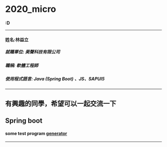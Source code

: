 # 2020_micro

**:D**

---
#### 姓名:林益立

##### 就職單位: 昊聲科技有限公司

##### 職稱: 軟體工程師

##### 使用程式語言: Java (Spring Boot) 、JS、SAPUI5

---
有興趣的同學，希望可以一起交流一下
---

## Spring boot
#### some test program [generator](https://github.com/LiyLinL/JavaWork/tree/master/generator)
---
